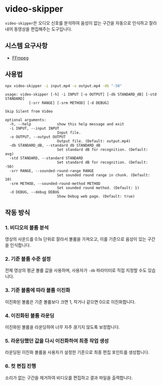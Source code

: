 # video-skipper

`video-skipper`은 오디오 신호를 분석하여 음성이 없는 구간을 자동으로 인식하고 잘라내어 동영상을 편집해주는 도구입니다.

## 시스템 요구사항

- [FFmpeg](https://www.ffmpeg.org/)

## 사용법

```bash
npx video-skipper -i input.mp4 -o output.mp4 -db "-50"
```

```text
usage: video-skipper [-h] -i INPUT [-o OUTPUT] [-db STANDARD_dB] [-std STANDARD]
           [-srr RANGE] [-srm METHOD] [-d DEBUG]

Skip Silent from Video

optional arguments:
  -h, --help            show this help message and exit
  -i INPUT, --input INPUT
                        Input file.
  -o OUTPUT, --output OUTPUT
                        Output file. (Default: output.mp4)
  -db STANDARD_dB, --standard_db STANDARD_dB
                        Set standard dB for recognition. (Default: avg)
  -std STANDARD, --standard STANDARD
                        Set standard dB for recognition. (Default: -50)
  -srr RANGE, --sounded-round-range RANGE
                        Set sounded round range in chunk. (Default: 10)
  -srm METHOD, --sounded-round-method METHOD
                        Set sounded round method. (Default: 1)
  -d DEBUG, --debug DEBUG
                        Show Debug web page. (Default: true)
```

## 작동 방식

### 1. 비디오의 볼륨 분석

영상의 사운드를 0.1s 단위로 잘라서 볼륨을 가져오고, 이를 기준으로 음성이 있는 구간을 인식합니다.

### 2. 기준 볼륨 수준 설정

전체 영상의 평균 볼륨 값을 사용하며, 사용자가 `-db` 파라미터로 직접 지정할 수도 있습니다.

### 3. 기준 볼륨에 따라 볼륨 이진화

이진화된 볼륨은 기준 볼륨보다 크면 1, 작거나 같으면 0으로 이진화합니다.

### 4. 이진화된 볼륨 라운딩

이진화된 볼륨을 라운딩하여 너무 자주 끊기지 않도록 보정합니다.

### 5. 라운딩했던 값을 다시 이진화하여 최종 작업 생성

라운딩된 이진화 볼륨을 사용자가 설정한 기준으로 최종 편집 포인트를 생성합니다.

### 6. 컷 편집 진행

소리가 없는 구간을 제거하여 비디오를 편집하고 결과 파일을 출력합니다.
